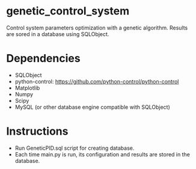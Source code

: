 # genetic_control_system
Control system parameters optimization with a genetic algorithm. Results are sored in a database using SQLObject.

Dependencies
============

- SQLObject
- python-control: https://github.com/python-control/python-control
- Matplotlib
- Numpy
- Scipy
- MySQL (or other database engine compatible with SQLObject)

Instructions
============

- Run GeneticPID.sql script for creating database.
- Each time main.py is run, its configuration and results are stored in the database.
